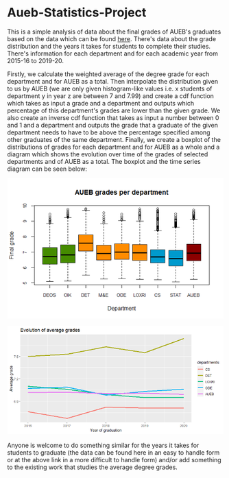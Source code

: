 # Aueb-Statistics-Project

This is a simple analysis of data about the final grades of AUEB's graduates based on the data which can be found [here](https://www.aueb.gr/el/content/poreia-foitisis-kai-epityhies-spoydon). There's data about the grade distribution and the years it takes for students to complete their studies. There's information for each department and for each academic year from 2015-16 to 2019-20.

Firstly, we calculate the weighted average of the degree grade for each department and for AUEB as a total. Then interpolate the distribution given to us by AUEB (we are only given histogram-like values i.e. x students of department y in year z are between 7 and 7.99) and create a cdf function which takes as input a grade and a department and outputs which percentage of this department's grades are lower than the given grade. We also create an inverse cdf function that takes as input a number between 0 and 1 and a department and outputs the grade that a graduate of the given department needs to have to be above the percentage specified among other graduates of the same department. Finally, we create a boxplot of the distributions of grades for each department and for AUEB as a whole and a diagram which shows the evolution over time of the grades of selected departments and of AUEB as a total. The boxplot and the time series diagram can be seen below:

![Boxplot](boxplot.png)

![Time Series](time_evolution.png)

Anyone is welcome to do something similar for the years it takes for students to graduate (the data can be found here in an easy to handle form or at the above link in a more difficult to handle form) and/or add something to the existing work that studies the average degree grades.
